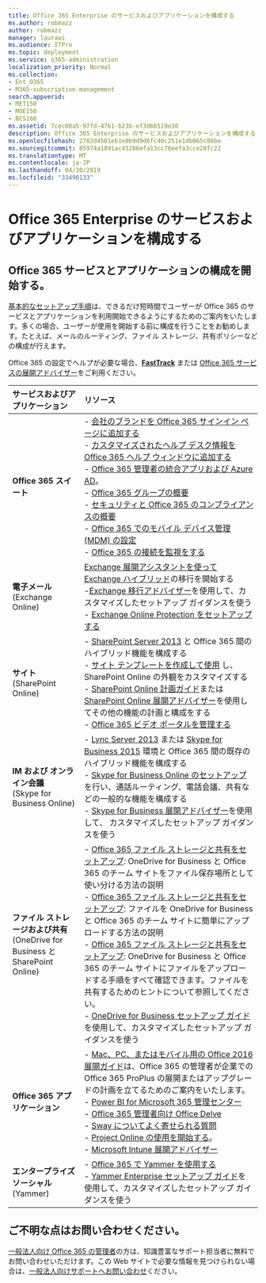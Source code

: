 ```yaml
---
title: Office 365 Enterprise のサービスおよびアプリケーションを構成する
ms.author: robmazz
author: robmazz
manager: laurawi
ms.audience: ITPro
ms.topic: deployment
ms.service: o365-administration
localization_priority: Normal
ms.collection:
- Ent_O365
- M365-subscription-management
search.appverid:
- MET150
- MOE150
- BCS160
ms.assetid: 7cec08a5-97fd-4761-b23b-ef3d66519e30
description: Office 365 Enterprise のサービスおよびアプリケーションを構成する
ms.openlocfilehash: 2782d4501eb1e0b9d9d6fc40c251e1db065c86be
ms.sourcegitcommit: 85974a1891ac45286efa13cc76eefa3cce28fc22
ms.translationtype: MT
ms.contentlocale: ja-JP
ms.lasthandoff: 04/30/2019
ms.locfileid: "33490133"
---
```

# <a name="configure-office-365-enterprise-services-and-applications"></a>Office 365 Enterprise のサービスおよびアプリケーションを構成する

## <a name="ready-to-configure-your-office-365-services-and-applications"></a>Office 365 サービスとアプリケーションの構成を開始する。

[基本的なセットアップ手順](https://support.office.com/article/Set-up-Office-365-for-business-6a3a29a0-e616-4713-99d1-15eda62d04fa)は、できるだけ短時間でユーザーが Office 365 のサービスとアプリケーションを利用開始できるようにするためのご案内をいたします。多くの場合、ユーザーが使用を開始する前に構成を行うことをお勧めします。たとえば、メールのルーティング、ファイル ストレージ、共有ポリシーなどの構成が行えます。 
  
Office 365 の設定でヘルプが必要な場合、**[FastTrack](https://fasttrack.microsoft.com/office)** または [Office 365 サービスの展開アドバイザー](deployment-advisors-for-office-365.md)をご利用ください。
  
|**サービスおよびアプリケーション**|**リソース**|
|:-----|:-----|
|**Office 365 スイート** |- [会社のブランドを Office 365 サインイン ページに追加する](https://support.office.com/article/Add-your-company-branding-to-Office-365-Sign-In-Page-a1229cdb-ce19-4da5-90c7-2b9b146aef0a) <br> - [カスタマイズされたヘルプ デスク情報を Office 365 ヘルプ ウィンドウに追加する](https://support.office.com/article/Add-customized-help-desk-info-to-the-Office-365-help-pane-9dd9b104-68f7-4d49-9a30-82561c7d79a3) <br> - [Office 365 管理者の統合アプリおよび Azure AD](https://support.office.com/article/Integrated-Apps-and-Azure-AD-for-Office-365-administrators-cb2250e3-451e-416f-bf4e-363549652c2a)。  <br> - [Office 365 グループの概要](https://support.office.com/Article/Learn-more-about-groups-b565caa1-5c40-40ef-9915-60fdb2d97fa2) <br> - [セキュリティと Office 365 のコンプライアンスの概要](https://technet.microsoft.com/library/dn532171.aspx) <br> - [Office 365 でのモバイル デバイス管理 (MDM) の設定](https://support.office.microsoft.com/article/Manage-mobile-devices-in-Office-365-dd892318-bc44-4eb1-af00-9db5430be3cd) <br> - [Office 365 の接続を監視をする](monitor-connectivity.md) |
|**電子メール** <br> (Exchange Online) | [Exchange 展開アシスタントを使って Exchange ハイブリッド](https://technet.microsoft.com/exdeploy2013)の移行を開始する  <br> -[Exchange 移行アドバイザー](https://aka.ms/office365setup)を使用して、カスタマイズしたセットアップ ガイダンスを使う  <br> - [Exchange Online Protection をセットアップする](https://technet.microsoft.com/library/jj723153%28v=exchg.150%29.aspx) |
|**サイト** <br> (SharePoint Online) | - [SharePoint Server 2013](https://technet.microsoft.com/library/jj838715) と Office 365 間のハイブリッド機能を構成する <br> - [サイト テンプレートを作成して使用](https://support.office.com/article/Create-and-use-site-templates-60371B0F-00E0-4C49-A844-34759EBDD989) し、SharePoint Online の外観をカスタマイズする <br> - [SharePoint Online 計画ガイド](https://support.office.com/article/SharePoint-Online-Planning-Guide-for-Office-365-for-business-d5089cdf-3fd2-4230-acbd-20ecda2f9bb8)または[SharePoint Online 展開アドバイザー](https://aka.ms/spoguidance)を使用してその他の機能の計画と構成をする <br> - [Office 365 ビデオ ポータルを管理する](https://support.office.com/article/Manage-your-Office-365-Video-portal-c059465b-eba9-44e1-b8c7-8ff7793ff5da) |
|**IM および オンライン会議** <br> (Skype for Business Online) | - [Lync Server 2013](https://technet.microsoft.com/library/jj204805) または [Skype for Business 2015](https://technet.microsoft.com/library/jj205403) 環境と Office 365 間の既存のハイブリッド機能を構成する  <br> - [Skype for Business Online のセットアップ](https://support.office.com/article/Set-up-Skype-for-Business-Online-40296968-e779-4259-980b-c2de1c044c6e)を行い、通話ルーティング、電話会議、共有などの一般的な機能を構成する  <br> - [Skype for Business 展開アドバイザー](https://aka.ms/skypeguidance)を使用して、 カスタマイズしたセットアップ ガイダンスを使う |
| **ファイル ストレージおよび共有** <br> (OneDrive for Business と SharePoint Online) | - [Office 365 ファイル ストレージと共有をセットアップ](https://support.office.com/article/7aa9cdc8-2245-4218-81ee-86fa7c35f1de#BKMK_WhatDif): OneDrive for Business と Office 365 のチーム サイトをファイル保存場所として使い分ける方法の説明 <br> - [Office 365 ファイル ストレージと共有をセットアップ](https://support.office.com/article/7aa9cdc8-2245-4218-81ee-86fa7c35f1de#BKMK_MoveDocsVideo): ファイルを OneDrive for Business と Office 365 のチーム サイトに簡単にアップロードする方法の説明 <br> - [Office 365 ファイル ストレージと共有をセットアップ](https://support.office.com/article/7aa9cdc8-2245-4218-81ee-86fa7c35f1de#BKMK_Store): OneDrive for Business と Office 365 のチーム サイトにファイルをアップロードする手順をすべて確認できます。ファイルを共有するためのヒントについて参照してください。<br> - [OneDrive for Business セットアップ ガイド](https://aka.ms/OD4Bguidance)を使用して、カスタマイズしたセットアップ ガイダンスを使う |
|**Office 365 アプリケーション** | - [Mac、PC、またはモバイル用の Office 2016 展開ガイド](https://technet.microsoft.com/library/cc303401%28v=office.16%29.aspx)は、Office 365 の管理者が企業での Office 365 ProPlus の展開またはアップグレードの計画を立てるためのご案内をいたします。  <br> - [Power BI for Microsoft 365 管理センター](https://support.office.com/article/Power-BI-for-Office-365-Admin-Center-Help-5e391ecb-500c-47a3-bd0f-a6173b541044) <br> - [Office 365 管理者向け Office Delve](https://support.office.com/article/Office-Delve-for-Office-365-admins-54f87a42-15a4-44b4-9df0-d36287d9531b) <br> - [Sway についてよく寄せられる質問](https://support.office.com/article/446380fa-25bf-47b2-996c-e12cb2f9d075) <br> - [Project Online の使用を開始する](https://support.office.com/article/Get-started-with-Project-Online-e3e5f64f-ada5-4f9d-a578-130b2d4e5f11)。  <br> - [Microsoft Intune 展開アドバイザー](https://aka.ms/intuneguidance) |
|**エンタープライズ ソーシャル** <br> (Yammer) | - [Office 365 で Yammer を使用する](https://support.office.com/article/Plan-for-Yammer-integration-with-Office-365-4086681f-6de1-4d39-aa72-752b2af1cbd7)  <br> - [Yammer Enterprise セットアップ ガイド](https://aka.ms/yammerdeploy)を使用して、カスタマイズしたセットアップ ガイダンスを使う |
   
## <a name="were-here-to-help"></a>ご不明な点はお問い合わせください。

[一般法人向け Office 365 の管理者](https://support.office.com/article/eac4d046-1afd-4f1a-85fc-8219c79e1504)の方は、知識豊富なサポート担当者に無料でお問い合わせいただけます。この Web サイトで必要な情報を見つけられない場合は、[一般法人向けサポートへお問い合わせ](https://support.office.com/article/32a17ca7-6fa0-4870-8a8d-e25ba4ccfd4b)ください。